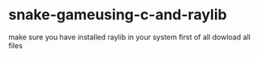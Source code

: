 # snake-gameusing-c-and-raylib

make sure you have installed raylib in your system
first of all dowload all files 
